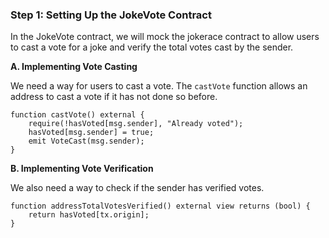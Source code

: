 ### **Step 1: Setting Up the JokeVote Contract**

In the JokeVote contract, we will mock the jokerace contract to allow users to cast a vote for a joke and verify the total votes cast by the sender.

**A. Implementing Vote Casting**

We need a way for users to cast a vote. The `castVote` function allows an address to cast a vote if it has not done so before.

```solidity
function castVote() external {
    require(!hasVoted[msg.sender], "Already voted");
    hasVoted[msg.sender] = true;
    emit VoteCast(msg.sender);
}
```

**B. Implementing Vote Verification**

We also need a way to check if the sender has verified votes.

```solidity
function addressTotalVotesVerified() external view returns (bool) {
    return hasVoted[tx.origin];
}
```
